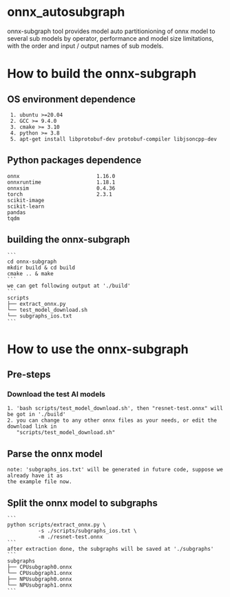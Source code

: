 # onnx_autosubgraph
onnx-subgraph tool provides model auto partitionioning of onnx model to several sub models by 
operator, performance and model size limitations, with the order and input / output names of 
sub models.

# How to build the onnx-subgraph
## OS environment dependence
     1. ubuntu >=20.04
     2. GCC >= 9.4.0
     3. cmake >= 3.10
     4. python >= 3.8
     5. apt-get install libprotobuf-dev protobuf-compiler libjsoncpp-dev

## Python packages dependence
    onnx                         1.16.0
    onnxruntime                  1.18.1
    onnxsim                      0.4.36
    torch                        2.3.1
    scikit-image
    scikit-learn
    pandas
    tqdm
    
## building the onnx-subgraph
    ```
    cd onnx-subgraph
    mkdir build & cd build
    cmake .. & make
    ```
    we can get following output at './build'
    ```
    scripts
    ├── extract_onnx.py
    └── test_model_download.sh
    └── subgraphs_ios.txt
    ```

# How to use the onnx-subgraph
## Pre-steps
### Download the test AI models
    1. 'bash scripts/test_model_download.sh', then "resnet-test.onnx" will be got in './build'
    2. you can change to any other onnx files as your needs, or edit the download link in
       "scripts/test_model_download.sh"
  
## Parse the onnx model
    note: 'subgraphs_ios.txt' will be generated in future code, suppose we already have it as
    the example file now.
       
## Split the onnx model to subgraphs
    ```
    python scripts/extract_onnx.py \
              -s ./scripts/subgraphs_ios.txt \
              -m ./resnet-test.onnx
    ```
    after extraction done, the subgraphs will be saved at './subgraphs'
    ```
    subgraphs
    ├── CPUsubgraph0.onnx
    └── CPUsubgraph1.onnx
    ├── NPUsubgraph0.onnx
    └── NPUsubgraph1.onnx
    ```
